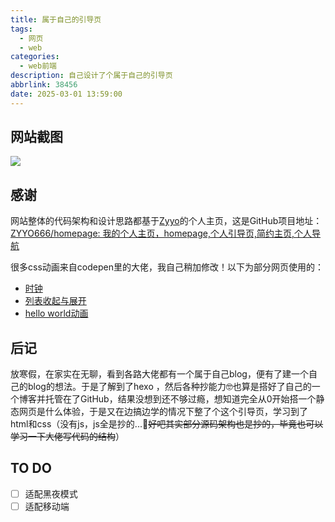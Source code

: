 ```yaml
---
title: 属于自己的引导页
tags:
  - 网页
  - web
categories:
  - web前端
description: 自己设计了个属于自己的引导页
abbrlink: 38456
date: 2025-03-01 13:59:00
---
```

## 网站截图

![](Snipaste_2025-03-01_13-57-17.png)

## 感谢

网站整体的代码架构和设计思路都基于[Zyyo](https://zyyo.net/)的个人主页，这是GitHub项目地址：[ZYYO666/homepage: 我的个人主页，homepage,个人引导页,简约主页,个人导航](https://github.com/ZYYO666/homepage)

很多css动画来自codepen里的大佬，我自己稍加修改！以下为部分网页使用的：
- [时钟](https://codepen.io/graphilla/details/zEZKpN)
- [列表收起与展开](https://codepen.io/dannymoerkerke/details/wBwYzRe)
- [hello world动画](https://codepen.io/yoannhel/details/DMzjog)

## 后记

放寒假，在家实在无聊，看到各路大佬都有一个属于自己blog，便有了建一个自己的blog的想法。于是了解到了hexo ，然后各种抄能力🤓也算是搭好了自己的一个博客并托管在了GitHub，结果没想到还不够过瘾，想知道完全从0开始搭一个静态网页是什么体验，于是又在边搞边学的情况下整了个这个引导页，学习到了html和css（没有js，js全是抄的...🥹~~好吧其实部分源码架构也是抄的，毕竟也可以学习一下大佬写代码的结构~~）

## TO DO

- [ ]  适配黑夜模式
- [ ]  适配移动端